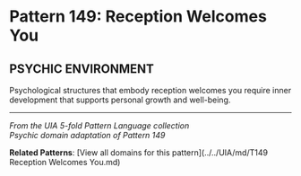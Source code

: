 # Pattern 149: Reception Welcomes You

## PSYCHIC ENVIRONMENT

Psychological structures that embody reception welcomes you require inner development that supports personal growth and well-being.

---

*From the UIA 5-fold Pattern Language collection*  
*Psychic domain adaptation of Pattern 149*

**Related Patterns**: [View all domains for this pattern](../../UIA/md/T149 Reception Welcomes You.md)